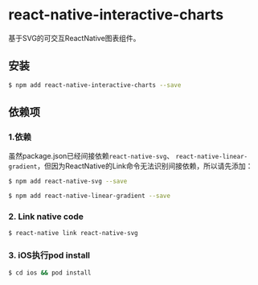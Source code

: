 <!--
 * @Date: 2019-12-05 09:56:29
 * @Author: liujixin
 * @LastEditTime : 2020-01-18 15:24:46
 -->
# react-native-interactive-charts

基于SVG的可交互ReactNative图表组件。

## 安装

```bash
$ npm add react-native-interactive-charts --save
```

## 依赖项


### 1.依赖
虽然package.json已经间接依赖`react-native-svg`、
`react-native-linear-gradient`，但因为ReactNative的Link命令无法识别间接依赖，所以请先添加：
```bash
$ npm add react-native-svg --save
```

```bash
$ npm add react-native-linear-gradient --save
```

### 2. Link native code

```bash
$ react-native link react-native-svg 
```

### 3. iOS执行pod install
```bash
$ cd ios && pod install
```
